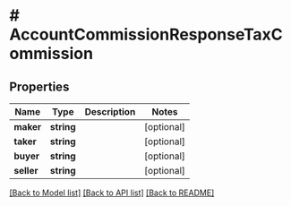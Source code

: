 # # AccountCommissionResponseTaxCommission

## Properties

Name | Type | Description | Notes
------------ | ------------- | ------------- | -------------
**maker** | **string** |  | [optional]
**taker** | **string** |  | [optional]
**buyer** | **string** |  | [optional]
**seller** | **string** |  | [optional]

[[Back to Model list]](../../README.md#models) [[Back to API list]](../../README.md#endpoints) [[Back to README]](../../README.md)
